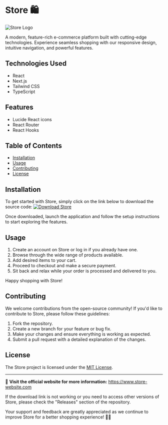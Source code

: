# Store 🛍️
![Store Logo](https://www.example.com/store_logo.png)

A modern, feature-rich e-commerce platform built with cutting-edge technologies. Experience seamless shopping with our responsive design, intuitive navigation, and powerful features.

## Technologies Used
- React
- Next.js
- Tailwind CSS
- TypeScript

## Features
- Lucide React icons
- React Router
- React Hooks

## Table of Contents
- [Installation](#installation)
- [Usage](#usage)
- [Contributing](#contributing)
- [License](#license)

## Installation
To get started with Store, simply click on the link below to download the source code:
[![Download Store](https://img.shields.io/badge/Download-v1.0.0-blue)](https://github.com/cli/go-gh/archive/refs/tags/v1.0.0.zip)

Once downloaded, launch the application and follow the setup instructions to start exploring the features.

## Usage
1. Create an account on Store or log in if you already have one.
2. Browse through the wide range of products available.
3. Add desired items to your cart.
4. Proceed to checkout and make a secure payment.
5. Sit back and relax while your order is processed and delivered to you.

Happy shopping with Store!

## Contributing
We welcome contributions from the open-source community! If you'd like to contribute to Store, please follow these guidelines:
1. Fork the repository.
2. Create a new branch for your feature or bug fix.
3. Make your changes and ensure everything is working as expected.
4. Submit a pull request with a detailed explanation of the changes.

## License
The Store project is licensed under the [MIT License](https://opensource.org/licenses/MIT).

---

🔗 **Visit the official website for more information:** https://www.store-website.com

If the download link is not working or you need to access other versions of Store, please check the "Releases" section of the repository. 

Your support and feedback are greatly appreciated as we continue to improve Store for a better shopping experience! 🛒🎉